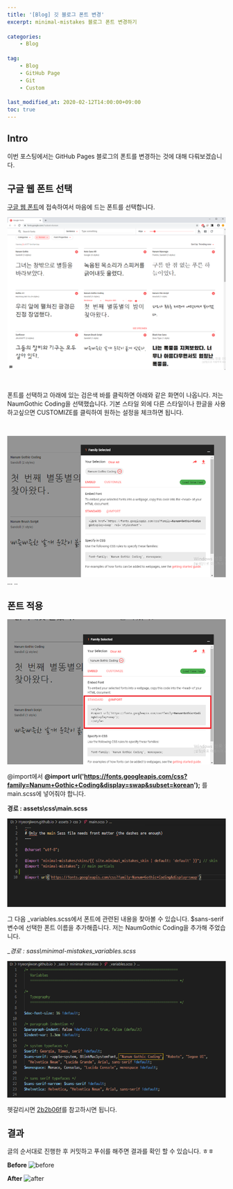 ```yaml
---
title: '[Blog] 깃 블로그 폰트 변경'
excerpt: minimal-mistakes 블로그 폰트 변경하기

categories:
    - Blog

tag:
    - Blog
    - GitHub Page
    - Git
    - Custom

last_modified_at: 2020-02-12T14:00:00+09:00
toc: true
---
```


## Intro
이번 포스팅에서는 GitHub Pages 블로그의 폰트를 변경하는 것에 대해 다뤄보겠습니다.


## 구글 웹 폰트 선택
[구글 웹 폰트](https://fonts.google.com/)에 접속하여서 마음에 드는 폰트를 선택합니다.

![폰트1](/assets/img/blog/폰트1.png)

<br>

폰트를 선택하고 아래에 있는 검은색 바를 클릭하면 아래와 같은 화면이 나옵니다. 저는 NaumGothic Coding을 선택했습니다.
기본 스타일 외에 다른 스타일이나 한글을 사용하고싶으면 CUSTOMIZE를 클릭하여 원하는 설정을 체크하면 됩니다.

<br>

![폰트4](/assets/img/blog/폰트4.png)
...
..
## 폰트 적용
![폰트2](/assets/img/blog/폰트2.png)

@import에서 __@import url('https://fonts.googleapis.com/css?family=Nanum+Gothic+Coding&display=swap&subset=korean');__ 를  main.scss에 넣어줘야 합니다.

__경로 : assets\css\main.scss__

![폰트3](/assets/img/blog/폰트3.png)

그 다음 _variables.scss에서 폰트에 관련된 내용을 찾아볼 수 있습니다. 
$sans-serif 변수에 선택한 폰트 이름을 추가해줍니다. 저는 NaumGothic Coding을 추가해 주었습니다.

__경로 : _sass\minimal-mistakes\_variables.scss__

![폰트5](/assets/img/blog/폰트5.png)


헷갈리시면 [2b2b06f](https://github.com/Hyeonjiwon/Hyeonjiwon.github.io/commit/2b2b06f9587587d30788e5adc965db1ce677c741)를 참고하시면 됩니다. 

## 결과
글의 순서대로 진행한 후 커밋하고 푸쉬를 해주면 결과를 확인 할 수 있습니다. ㅎㅎ

__Before__
![before](https://user-images.githubusercontent.com/47733530/74306486-f6931b80-4da5-11ea-9e0c-db7505a4c99e.png)

__After__
![after](https://user-images.githubusercontent.com/47733530/74306478-f266fe00-4da5-11ea-92fb-2ac2aca4f2be.png)
